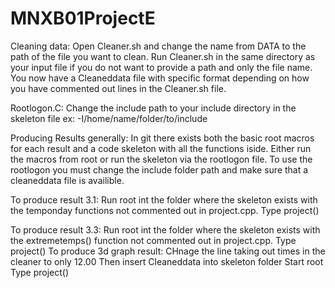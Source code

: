 # MNXB01ProjectE
Cleaning data:
Open Cleaner.sh and change the name from DATA to the path of the file you want to clean. Run Cleaner.sh in the same directory as your input file if you do not want to provide a path and only the file name. 
You now have a Cleaneddata file with specific format depending on how you have commented out lines in the Cleaner.sh file.

Rootlogon.C:
Change the include path to your include directory in the skeleton file ex: -I/home/name/folder/to/include

Producing Results generally:
In git there exists both the basic root macros for each result and a code skeleton with all the functions iside. Either run the macros from root or run the skeleton via the rootlogon file. To use the rootlogon you must change the include folder path and make sure that a cleaneddata file is availible. 

To produce result 3.1:
Run root int the folder where the skeleton exists with the temponday functions not commented out in project.cpp.
Type project()

To produce result 3.3:
Run root int the folder where the skeleton exists with the extremetemps() function not commented out in project.cpp.
Type project()
To produce 3d graph result:
CHnage the line taking out times in the cleaner to only 12.00
Then insert Cleaneddata into skeleton folder
Start root
Type project()
